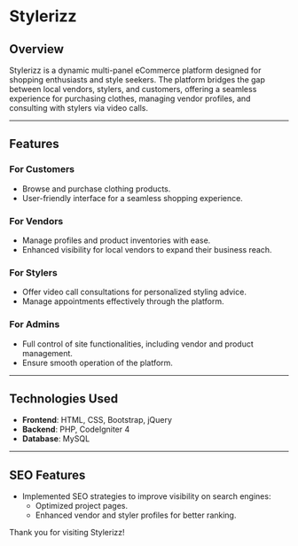 # Stylerizz

## Overview
Stylerizz is a dynamic multi-panel eCommerce platform designed for shopping enthusiasts and style seekers. The platform bridges the gap between local vendors, stylers, and customers, offering a seamless experience for purchasing clothes, managing vendor profiles, and consulting with stylers via video calls.

---

## Features

### For Customers
- Browse and purchase clothing products.
- User-friendly interface for a seamless shopping experience.

### For Vendors
- Manage profiles and product inventories with ease.
- Enhanced visibility for local vendors to expand their business reach.

### For Stylers
- Offer video call consultations for personalized styling advice.
- Manage appointments effectively through the platform.

### For Admins
- Full control of site functionalities, including vendor and product management.
- Ensure smooth operation of the platform.

---

## Technologies Used
- **Frontend**: HTML, CSS, Bootstrap, jQuery
- **Backend**: PHP, CodeIgniter 4
- **Database**: MySQL

---

## SEO Features
- Implemented SEO strategies to improve visibility on search engines:
  - Optimized project pages.
  - Enhanced vendor and styler profiles for better ranking.


Thank you for visiting Stylerizz!

